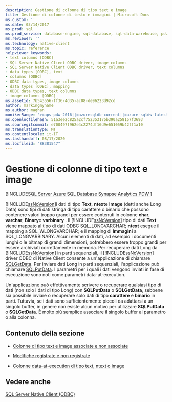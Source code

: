 ```yaml
---
description: Gestione di colonne di tipo text e image
title: Gestione di colonne di testo e immagini | Microsoft Docs
ms.custom: ''
ms.date: 03/14/2017
ms.prod: sql
ms.prod_service: database-engine, sql-database, sql-data-warehouse, pdw
ms.reviewer: ''
ms.technology: native-client
ms.topic: reference
helpviewer_keywords:
- text columns [ODBC]
- SQL Server Native Client ODBC driver, image columns
- SQL Server Native Client ODBC driver, text columns
- data types [ODBC], text
- columns [ODBC]
- ODBC data types, image columns
- data types [ODBC], mapping
- ODBC data types, text columns
- image columns [ODBC]
ms.assetid: 7b543556-ff36-4d35-ac08-de96223d92cd
author: markingmyname
ms.author: maghan
monikerRange: '>=aps-pdw-2016||=azuresqldb-current||=azure-sqldw-latest||>=sql-server-2016||=sqlallproducts-allversions||>=sql-server-linux-2017||=azuresqldb-mi-current'
ms.openlocfilehash: 51a3ee2c825a2cf752353175b390a258157f3693
ms.sourcegitcommit: e700497f962e4c2274df16d9e651059b42ff1a10
ms.translationtype: MT
ms.contentlocale: it-IT
ms.lasthandoff: 08/17/2020
ms.locfileid: "88381547"
---
```

# <a name="managing-text-and-image-columns"></a>Gestione di colonne di tipo text e image
[!INCLUDE[SQL Server Azure SQL Database Synapse Analytics PDW ](../../includes/applies-to-version/sql-asdb-asdbmi-asa-pdw.md)]

  [!INCLUDE[ssNoVersion](../../includes/ssnoversion-md.md)]i dati di tipo **Text**, **ntext**e **Image** (detti anche Long Data) sono tipi di dati stringa di tipo carattere o binario che possono contenere valori troppo grandi per essere contenuti in colonne **char**, **varchar**, **Binary**o **varbinary** . Il [!INCLUDE[ssNoVersion](../../includes/ssnoversion-md.md)] tipo di dati **Text** viene mappato al tipo di dati ODBC SQL_LONGVARCHAR; **ntext** esegue il mapping a SQL_WLONGVARCHAR; e il mapping di **Immagini** a SQL_LONGVARBINARY. Alcuni elementi di dati, ad esempio i documenti lunghi o le bitmap di grandi dimensioni, potrebbero essere troppo grandi per essere archiviati correttamente in memoria. Per recuperare dati Long da [!INCLUDE[ssNoVersion](../../includes/ssnoversion-md.md)] in parti sequenziali, il [!INCLUDE[ssNoVersion](../../includes/ssnoversion-md.md)] driver ODBC di Native Client consente a un'applicazione di chiamare [SQLGetData](../../relational-databases/native-client-odbc-api/sqlgetdata.md). Per inviare dati Long in parti sequenziali, l'applicazione può chiamare [SQLPutData](../../relational-databases/native-client-odbc-api/sqlputdata.md). I parametri per i quali i dati vengono inviati in fase di esecuzione sono noti come parametri data-at-execution.  
  
 Un'applicazione può effettivamente scrivere o recuperare qualsiasi tipo di dati (non solo i dati di tipo Long) con **SQLPutData** o **SQLGetData**, sebbene sia possibile inviare o recuperare solo dati di tipo **carattere** e **binario** in parti. Tuttavia, se i dati sono sufficientemente piccoli da adattarsi a un singolo buffer, in genere non esiste alcun motivo per utilizzare **SQLPutData** o **SQLGetData**. È molto più semplice associare il singolo buffer al parametro o alla colonna.  
  
## <a name="in-this-section"></a>Contenuto della sezione  
  
-   [Colonne di tipo text e image associate e non associate](../../relational-databases/native-client-odbc-text-image-columns/bound-vs-unbound-text-and-image-columns.md)  
  
-   [Modifiche registrate e non registrate](../../relational-databases/native-client-odbc-text-image-columns/logged-vs-unlogged-modifications.md)  
  
-   [Colonne data-at-execution di tipo text, ntext o image](../../relational-databases/native-client-odbc-text-image-columns/data-at-execution-and-text-ntext-or-image-columns.md)  
  
## <a name="see-also"></a>Vedere anche  
 [SQL Server Native Client &#40;ODBC&#41;](../../relational-databases/native-client/odbc/sql-server-native-client-odbc.md)  
  
  
